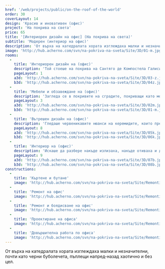 ```yaml
---
href: '/web/projects/public/on-the-roof-of-the-world' 
order: 30
coverLayout: 14
design: 'Красив и иновативен (офис)'
project: 'На покрива на света'
price: 65
title: '[Интериорен дизайн на офис] (На покрива на света)'
subtitle: 'Модерен (интериор на офис)'
description: 'От върха на катедралата хората изглеждаха малки и незначителни, почти като черни буболечета, пъплещи напред-назад хаотично и без цел. Загледа се в покривите, покриващи като море с избуяли червени водорасли почти всичко под него на различни нива като малки вълни, разминаващи се и никога недопиращи се.'
image: 'http://hub.acherno.com/svn/na-pokriva-na-sveta/Site/3D/01-m.jpg'
rooms:
  -
    title: 'Интериорен дизайн на (офис)'
    description: 'Той стоеше на покрива на Сантяго де Компостела Галисия и гледаше малкия свят под себе си.'
    pageLayout: 1
    a3d: 'http://hub.acherno.com/svn/na-pokriva-na-sveta/Site/3D/03-z.jpg'
    b3d: 'http://hub.acherno.com/svn/na-pokriva-na-sveta/Site/3D/04z.jpg'
  -
    title: 'Мебели и обзавеждане на (офис)'
    description: 'Загледа се в покривите на сградите, покриващи като море с избуяли червени водорасли почти всичко под него на различни нива като малки вълни, разминаващи се и никога недопиращи се.'
    pageLayout: 3
    a3d: 'http://hub.acherno.com/svn/na-pokriva-na-sveta/Site/3D/02m.jpg'
    b3d: 'http://hub.acherno.com/svn/na-pokriva-na-sveta/Site/3D/01-m.jpg'
  -
    title: 'Вътрешен дизайн на (офис)'
    description: 'Гледаше червеникавите нюанси на керемидите, които преливаха от тъмен кармин, през цинобър, до почти оранжево и се чудеше какви ли хора живееха под тях.'
    pageLayout: 8
    a3d: 'http://hub.acherno.com/svn/na-pokriva-na-sveta/Site/3D/05k.jpg'
    b3d: 'http://hub.acherno.com/svn/na-pokriva-na-sveta/Site/3D/06k.jpg'
  -
    title: 'Интериор на (офис)'
    description: 'Искаше да разбере накъде излизаха, накъде отиваха и дали и те изобщо знаеха как изглежда всичко от покрива на света.'
    pageLayout: 9
    a3d: 'http://hub.acherno.com/svn/na-pokriva-na-sveta/Site/3D/07b.jpg'
    b3d: 'http://hub.acherno.com/svn/na-pokriva-na-sveta/Site/3D/08b.jpg'
constructions:
  - 
    title: 'Къртене и бутане'
    image: 'http://hub.acherno.com/svn/na-pokriva-na-sveta/Site/Remonti/IMG_6147.JPG'
  - 
    title: 'Ремонт на офис'
    image: 'http://hub.acherno.com/svn/na-pokriva-na-sveta/Site/Remonti/IMG_6152.JPG'
  - 
    title: 'Ремонт и боядисване на офис'
    image: 'http://hub.acherno.com/svn/na-pokriva-na-sveta/Site/Remonti/IMG_6153.JPG'
  - 
    title: 'Проектиране на офиса'
    image: 'http://hub.acherno.com/svn/na-pokriva-na-sveta/Site/Remonti/IMG_6155.JPG'
  - 
    title: 'Довършителна работа по офиса'
    image: 'http://hub.acherno.com/svn/na-pokriva-na-sveta/Site/Remonti/IMG_6157.JPG'
---
```

От върха на катедралата хората изглеждаха малки и незначителни, почти като черни буболечета, пъплещи напред-назад хаотично и без цел.
